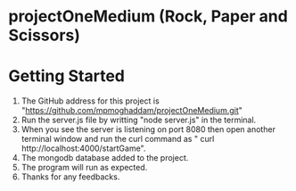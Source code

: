 # projectOneMedium (Rock, Paper and Scissors)

# Getting Started
1. The GitHub address for this project is "https://github.com/mpmoghaddam/projectOneMedium.git"
1. Run the server.js file by writting "node server.js" in the terminal.
2. When you see the server is listening on port 8080 then open another terminal window and run  the curl command as " curl http://localhost:4000/startGame".
3. The mongodb database added to the project.
4. The program will run as expected.
5. Thanks for any feedbacks.


